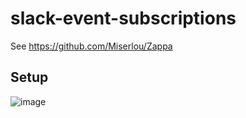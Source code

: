 # slack-event-subscriptions
See https://github.com/Miserlou/Zappa

## Setup
![image](https://user-images.githubusercontent.com/901975/104186416-b75bc780-5459-11eb-89d8-4b4942a08052.png)
